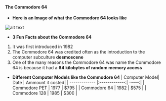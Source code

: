 #### The Commodore 64

- **Here is an Image of what the Commodore 64 looks like**

![alt text](https://upload.wikimedia.org/wikipedia/commons/e/e9/Commodore-64-Computer-FL.jpg)

- **3 Fun Facts about the Commodore 64**
1. It was first introduced in 1982
2. The Commodore 64 was credited often as the introduction to the computer subculture **desmoscene**
3. One of the many reasons the Commodore 64 was name the Commodore 64 is because it had a **64 kilobytes of random memory access**

- **Different Computer Models like the Commodore 64**
| Computer Model| Date          | Ammount it costed|
| ------------- |:-------------:| -----:|
| Commodore PET |     1977      | $795  |
| Commodore 64  |     1982      | $575  |
| Commodore 128 |     1985      | $300  |
